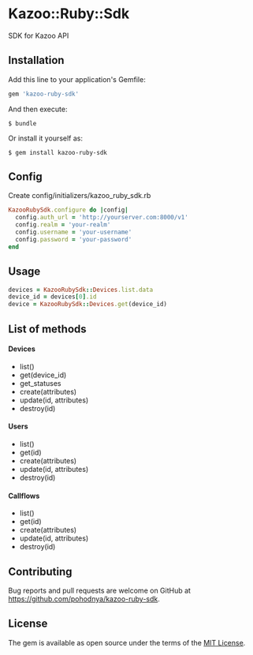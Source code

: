 # Kazoo::Ruby::Sdk

SDK for Kazoo API

## Installation

Add this line to your application's Gemfile:

```ruby
gem 'kazoo-ruby-sdk'
```

And then execute:

    $ bundle

Or install it yourself as:

    $ gem install kazoo-ruby-sdk

## Config

Create config/initializers/kazoo_ruby_sdk.rb
```ruby
KazooRubySdk.configure do |config|
  config.auth_url = 'http://yourserver.com:8000/v1'
  config.realm = 'your-realm'
  config.username = 'your-username'
  config.password = 'your-password'
end
```

## Usage
```ruby
devices = KazooRubySdk::Devices.list.data        
device_id = devices[0].id    
device = KazooRubySdk::Devices.get(device_id)
```
 
## List of methods

#### Devices
* list()
* get(device_id)
* get_statuses
* create(attributes)
* update(id, attributes)
* destroy(id)

#### Users
* list()
* get(id)
* create(attributes)
* update(id, attributes)
* destroy(id)

#### Callflows
* list()
* get(id)
* create(attributes)
* update(id, attributes)
* destroy(id)

## Contributing

Bug reports and pull requests are welcome on GitHub at https://github.com/pohodnya/kazoo-ruby-sdk.


## License

The gem is available as open source under the terms of the [MIT License](http://opensource.org/licenses/MIT).

